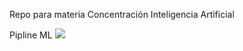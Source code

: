 Repo para materia Concentración Inteligencia Artificial

Pipline ML
![]('https://github.com/feraranas/Concentracion-Inteligencia-Artificial/blob/main/Recursos/ML-Pipeline.gif')
